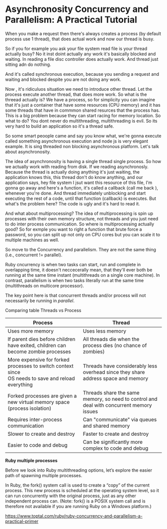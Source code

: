# Asynchronosity Concurrency and Parallelism: A Practical Tutorial

When you make a request then there's always creates a process (by default process use 1 thread), that does actual work and now our thread is busy.

So if you for example you ask your file system read file is your thread actually busy? No it inst doint actually any work it's basically blocked and waiting. In reading a file disc controller does actually work. And thread just sitting adn do nothing.

And it's called synchronous execution, because you sending a request and waiting and blocked despite you are not doing any work.

Now , it's ridiculuos situation we need to introduce other thread. Let the process execute another thread, that does more work. So what is the threead actually is? We have a process, so for simplicity you can imagine that it's just a container that have some resources (CPU memory) and it has some threads that have in commmon shared resurces that the process has. This is a big problem because they can start racing for memory location. So what to do? You dont never do multithreading, multithreading is evil. So its very hard to build an application so it's a thread safe. 

So some smart peoople came and say you know what, we're gonna execute called something asynchronous execution and node js is very elegant example. It is sing threaded non blocking asynchronous platform. Let's talk about asynchronosity.

The idea of asynchronosity is having a single thread single process. So how we actually work with reading from disk. If we reading asynchronosly. Because the thread is actually doing anything it's just waiting, the application knows this, this thread don't do know anything, and our application says, hey file system I jsut want this resource of this file, I'm gonna go away and here's a function, it's called a callback (call me back ), whenever you're done. And thread immediately unblocking and start executing the rest of a code, until that function (callback) is executes. But what's the problem here? The code is ugly and it's hard to read it.

And what about multiprocessing? The idea of multiprocessing is spin up processes with their own memory structure, not threads and you just need to do inter process communication. So where is multiprocessing actually good? So for exmple you want to right a function that brute force a password, so you can split up not only on CPU cores but you can scale it to multiple machines as well.


So move to the Concurrency and parallelism. They are not the same thing (i.e., concurrent != parallel).

Ruby cncurrency is when two tasks can start, run and complete in overlapping time, it doesn't neccecerally mean, that they'll ever both be running at the same time instant (multithreads on a single core machine). In contrast, parallelism is when two tasks literally run at the same time (multithreads on multicore processor). 

The key point here is that concurrent threads and/or process will not necessarily be running in *parallel*.

Comparing table Threads vs Process

| Process                                                                                                   | Thread                                                                            |
| --------------------------------------------------------------------------------------------------------- | --------------------------------------------------------------------------------- |
| Uses more memory                                                                                          | Uses less memory                                                                  |
| If parent dies before children have exited, children can become zombie processes                          | All threads die when the process dies (no chance of zombies)                      |
| More expensive for forked processes to switch context since <br /> OS needs to save and reload everything | Threads have considerably less overhead since they share address space and memory |
| Forked processes are given a new virtual memory space (process isolation) | Threads share the same memory, so need to control and deal with concurrent memory issues| 
| Requires inter-process communication | Can "communicate" via queues and shared memory | 
| Slower to create and destroy | Faster to create and destroy |
| Easier to code and debug | Can be significantly more complex to code and debug|


**Ruby multiple processes**


Before we look into Ruby multithreading options, let’s explore the easier path of spawning multiple processes.

In Ruby, the fork() system call is used to create a “copy” of the current process. This new process is scheduled at the operating system level, so it can run concurrently with the original process, just as any other independent process can. (Note: fork() is a POSIX system call and is therefore not available if you are running Ruby on a Windows platform.)

https://www.toptal.com/ruby/ruby-concurrency-and-parallelism-a-practical-primer
